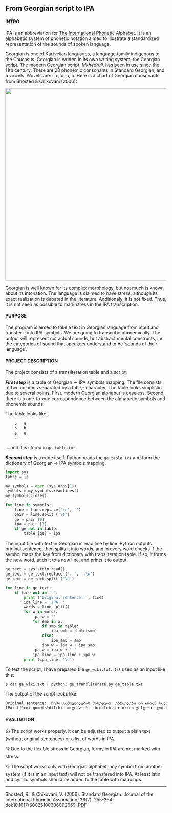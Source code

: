 ## From Georgian script to IPA

#### INTRO

IPA is an abbreviation for [The International Phonetic Alphabet](https://www.internationalphoneticassociation.org/). It is an alphabetic system of phonetic notation aimed to illustrate a standardized representation of the sounds of spoken language.

Georgian is one of Kartvelian languages, a language family indigenous to the Caucasus. Georgian is written in its own writing system, the Georgian script. The modern Georgian script, *Mkhedruli*, has been in use since the 11th century. There are 28 phonemic consonants in Standard Georgian, and 5 vowels. Wovels are: i, &#603;, &#593;, o, u. Here is a chart of Georgian consonants from Shosted & Chikovani (2006):

<img src="https://4.downloader.disk.yandex.ru/disk/6467c97a6b749664959339b0a0a6632d48065f0204a07d7637539f3903943ac3/5a374936/U6tpeiIpRI7Zg034NSXqvuNGfnz4gBt5eCAKJfI7Q-qtSIVeZQS3Pv1UQGnKgfrV4Pc0LLXKKwIGU3AtkNQJAQ%3D%3D?uid=0&filename=2017-12-18_03-49-27.jpg&disposition=inline&hash=&limit=0&content_type=image%2Fjpeg&fsize=42097&hid=7b61ce6b64dc38e9d1d3c5bf0f6d9ad3&media_type=image&tknv=v2&etag=a150d6374993e593b80713768f840357" width="600">

Georgian is well known for its complex morphology, but not much is known about its intonation. The language is claimed to have stress, although its exact realization is debated in the literature. Additionaly, it is not fixed. Thus, it is not seen as possible to mark stress in the IPA transcription.

#### PURPOSE
The program is aimed to take a text in Georgian language from input and transfer it into IPA symbols. We are going to transcribe phonemically. The output will represent not actual sounds, but abstract mental constructs, i.e. the categories of sound that speakers understand to be ‘sounds of their language’. 

#### PROJECT DESCRIPTION
The project consists of a transliteration table and a script.

***First step*** is a table of Georgian → IPA symbols mapping. The file consists of two columns separated by a tab `\t` character.
The table looks simplistic due to several points. First, modern Georgian alphabet is caseless. Second, there is a one-to-one correspondence between the alphabetic symbols and phonemic sounds. 

The table looks like:
```python 
	ა	ɑ
	ბ	b
	გ	g
	... 
```
... and it is stored in `ge_table.txt`.

***Second step*** is a code itself. Python reads the `ge_table.txt` and form the dictionary of Georgian → IPA symbols mapping.
```python
import sys
table = {}

my_symbols = open (sys.argv[1])
symbols = my_symbols.readlines()
my_symbols.close()

for line in symbols:
	line = line.replace('\n', '')
	pair = line.split ('\t')
	ge = pair [0]
	ipa = pair [1]
	if ge not in table:
		table [ge] = ipa
```
The input file with text in Georgian is read line by line. Python outputs original sentence, then splits it into words, and in every word checks if the symbol maps the key from dictionary with transliteration table. If so, it forms the new word, adds it to a new line, and prints it to output.
```python
ge_text = sys.stdin.read()
ge_text = ge_text.replace ('. ', '.\n')
ge_text = ge_text.split ('\n')

for line in ge_text:
	if line not in ' ':
		print ('Original sentence: ', line)
		ipa_line = 'IPA: '
		words = line.split()
		for w in words:
			ipa_w = ''
			for smb in w:
				if smb in table:
					ipa_smb = table[smb]
				else:
					ipa_smb = smb
				ipa_w = ipa_w + ipa_smb
			ipa_w = ipa_w + ' '
			ipa_line = ipa_line + ipa_w
		print (ipa_line, '\n')
```
To test the script, I have prepared file `ge_wiki.txt`. It is used as an input like this:
```
$ cat ge_wiki.txt | python3 ge_transliterate.py ge_table.txt
```
The output of the script looks like:
```html
Original sentence:  ჩემი გამოცდილების მიხედვით, ებრაელები არ არიან ხალხთა სხვა ჯგუფებზე უკეთესნი, თუმცა, ყველაზე ცუდი სიმსივნური ელემენტებისგან მათ ხელისუფლების არყოლა იცავს.
IPA: tʃʰɛmi gɑmɔtsʰdilɛbis miχɛdvitʰ, ɛbrɑɛlɛbi ɑr ɑriɑn χɑlχtʰɑ sχvɑ dʒgupʰɛbzɛ ukʼɛtʰɛsni, tʰumtsʰɑ, qʼvɛlɑzɛ tsʰudi simsivnuri ɛlɛmɛntʼɛbisgɑn mɑtʰ χɛlisupʰlɛbis ɑrqʼɔlɑ itsʰɑvs.
```

#### EVALUATION

:+1: The script works properly. It can be adjusted to output a plain text (without original sentences) or a list of words in IPA.

:-1: Due to the flexible stress in Georgian, forms in IPA are not marked with stress.

:-1: The script works only with Georgian alphabet, any symbol from another system (if it is in an input text) will not be transfered into IPA. At least latin and cyrillic symbols should be added to the table with mappings.


***** 

Shosted, R., & Chikovani, V. (2006). Standard Georgian. Journal of the International Phonetic Association, 36(2), 255-264. doi:10.1017/S0025100306002659, [PDF](https://www.cambridge.org/core/services/aop-cambridge-core/content/view/A7DCF9606BA856FCA5CC25918ADB37EF/S0025100306002659a.pdf/standard_georgian.pdf)
